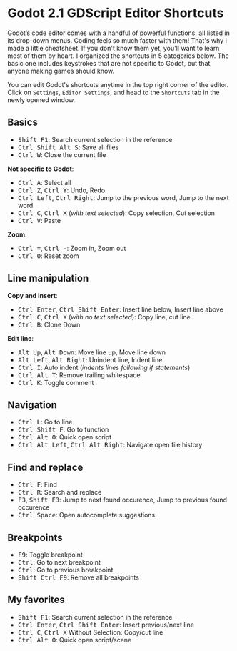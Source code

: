 # Godot 2.1 GDScript Editor Shortcuts

<!-- kbd select regex: ^(((Ctrl|Alt|Shift|F\d)\s?)+(\w+\d?|\=|\+)?)-->

Godot’s code editor comes with a handful of powerful functions, all listed in its drop-down menus. Coding feels so much faster with them! That's why I made a little cheatsheet. If you don't know them yet, you'll want to learn most of them by heart. I organized the shortcuts in 5 categories below. The basic one includes keystrokes that are not specific to Godot, but that anyone making games should know.

You can edit Godot's shortcuts anytime in the top right corner of the editor. Click on `Settings`, `Editor Settings`, and head to the `Shortcuts` tab in the newly opened window.


## Basics

- <kbd>Shift F1</kbd>: Search current selection in the reference
- <kbd>Ctrl Shift Alt S</kbd>: Save all files
- <kbd>Ctrl W</kbd>: Close the current file

**Not specific to Godot**:

- <kbd>Ctrl A</kbd>: Select all
- <kbd>Ctrl Z</kbd>, <kbd>Ctrl Y</kbd>: Undo, Redo
- <kbd>Ctrl Left</kbd>, <kbd>Ctrl Right</kbd>: Jump to the previous word, Jump to the next word
- <kbd>Ctrl C</kbd>, <kbd>Ctrl X</kbd> (_with text selected_): Copy selection, Cut selection
- <kbd>Ctrl V</kbd>: Paste

**Zoom**:

- <kbd>Ctrl =</kbd>, <kbd>Ctrl -</kbd>: Zoom in, Zoom out
- <kbd>Ctrl 0</kbd>: Reset zoom


## Line manipulation

**Copy and insert**:

- <kbd>Ctrl Enter</kbd>, <kbd>Ctrl Shift Enter</kbd>: Insert line below, Insert line above
- <kbd>Ctrl C</kbd>, <kbd>Ctrl X</kbd> (_with no text selected_): Copy line, cut line
- <kbd>Ctrl B</kbd>: Clone Down

**Edit line**:

- <kbd>Alt Up</kbd>, <kbd>Alt Down</kbd>: Move line up, Move line down
- <kbd>Alt Left</kbd>, <kbd>Alt Right</kbd>: Unindent line, Indent line
- <kbd>Ctrl I</kbd>: Auto indent (_indents lines following if statements_)
- <kbd>Ctrl Alt T</kbd>: Remove trailing whitespace
- <kbd>Ctrl K</kbd>: Toggle comment


## Navigation

- <kbd>Ctrl L</kbd>: Go to line
- <kbd>Ctrl Shift F</kbd>: Go to function
- <kbd>Ctrl Alt O</kbd>: Quick open script
- <kbd>Ctrl Alt Left</kbd>, <kbd>Ctrl Alt Right</kbd>: Navigate open file history


## Find and replace

- <kbd>Ctrl F</kbd>: Find
- <kbd>Ctrl R</kbd>: Search and replace
- <kbd>F3</kbd>, <kbd>Shift F3</kbd>: Jump to next found occurence, Jump to previous found occurence
- <kbd>Ctrl Space</kbd>: Open autocomplete suggestions


## Breakpoints

- <kbd>F9</kbd>: Toggle breakpoint
- <kbd>Ctrl</kbd>: Go to next breakpoint
- <kbd>Ctrl</kbd>: Go to previous breakpoint
- <kbd>Shift Ctrl F9</kbd>: Remove all breakpoints


## My favorites

- <kbd>Shift F1</kbd>: Search current selection in the reference
- <kbd>Ctrl Enter</kbd>, <kbd>Ctrl Shift Enter</kbd>: Insert previous/next line
- <kbd>Ctrl C</kbd>, <kbd>Ctrl X</kbd> Without Selection: Copy/cut line
- <kbd>Ctrl Alt O</kbd>: Quick open script/scene